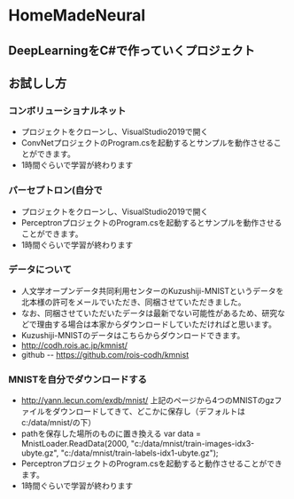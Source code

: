 # HomeMadeNeural

## DeepLearningをC#で作っていくプロジェクト

## お試しし方

### コンボリューショナルネット
+ プロジェクトをクローンし、VisualStudio2019で開く
+ ConvNetプロジェクトのProgram.csを起動するとサンプルを動作させることができます。
+ 1時間ぐらいで学習が終わります

### パーセプトロン(自分で
+ プロジェクトをクローンし、VisualStudio2019で開く
+ PerceptronプロジェクトのProgram.csを起動するとサンプルを動作させることができます。
+ 1時間ぐらいで学習が終わります


### データについて
- 人文学オープンデータ共同利用センターのKuzushiji-MNISTというデータを北本様の許可をメールでいただき、同梱させていただきました。
- なお、同梱させていただいたデータは最新でない可能性があるため、研究などで理由する場合は本家からダウンロードしていただければと思います。
- Kuzushiji-MNISTのデータはこちらからダウンロードできます。
- http://codh.rois.ac.jp/kmnist/
- github
-- https://github.com/rois-codh/kmnist



### MNISTを自分でダウンロードする

+ http://yann.lecun.com/exdb/mnist/
上記のページから4つのMNISTのgzファイルをダウンロードしてきて、どこかに保存し（デフォルトはc:/data/mnist/の下）
+ pathを保存した場所のものに置き換える
var data = MnistLoader.ReadData(2000, "c:/data/mnist/train-images-idx3-ubyte.gz", "c:/data/mnist/train-labels-idx1-ubyte.gz");
+ PerceptronプロジェクトのProgram.csを起動すると動作させることができます。
+ 1時間ぐらいで学習が終わります
